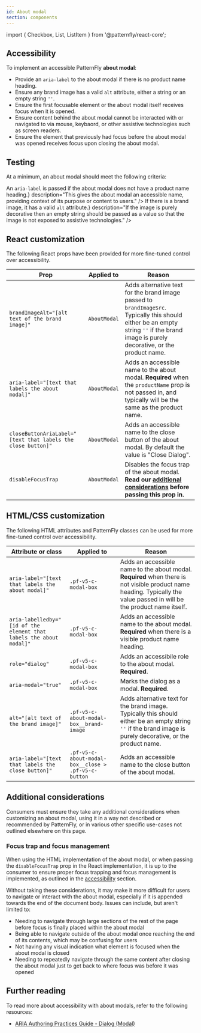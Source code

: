 ```yaml
---
id: About modal
section: components
---
```



import { Checkbox, List, ListItem } from '@patternfly/react-core';

## Accessibility

To implement an accessible PatternFly **about modal**:

- Provide an `aria-label` to the about modal if there is no product name heading.
- Ensure any brand image has a valid `alt` attribute, either a string or an empty string `''`.
- Ensure the first focusable element or the about modal itself receives focus when it is opened.
- Ensure content behind the about modal cannot be interacted with or navigated to via mouse, keybaord, or other assistive technologies such as screen readers.
- Ensure the element that previously had focus before the about modal was opened receives focus upon closing the about modal.

## Testing

At a minimum, an about modal should meet the following criteria:

<List isPlain>
  <ListItem>
    <Checkbox id="aboutModal-a11y-checkbox-1" label={<span>An <code class="ws-code">aria-label</code> is passed if the about modal does not have a product name heading.</span>} description="This gives the about modal an accessible name, providing context of its purpose or content to users." />
  </ListItem>
  <ListItem>
    <Checkbox id="aboutModal-a11y-checkbox-2" label={<span>If there is a brand image, it has a valid <code class="ws-code">alt</code> attribute.</span>} description="If the image is purely decorative then an empty string should be passed as a value so that the image is not exposed to assistive technologies." />
  </ListItem>
  <ListItem>
    <Checkbox id="aboutModal-a11y-checkbox-3" label="The first focusable element, or the about modal itself, receives focus when the about modal is opened." />
  </ListItem>
  <ListItem>
    <Checkbox id="aboutModal-a11y-checkbox-4" label="Any content behind the about modal cannot be interacted with or navigated to." descriptjon="Upon reaching the end of the about modal, focus should either wrap back to the beginning of the about modal (for keyboard) or navigation should simply be prevented (for assistive technologies such as screen readers)." />
  </ListItem>
  <ListItem>
    <Checkbox id="aboutModal-a11y-checkbox-5" label="The last element to have focus before the about modal was opened should receive focus after it is closed." descriptjon="Typically this will be whatever triggered the about modal to open. If that element no longer exists, then the element closest to it should receive focus." />
  </ListItem>
</List>

## React customization

The following React props have been provided for more fine-tuned control over accessibility.

| Prop | Applied to | Reason | 
|---|---|---|
| `brandImageAlt="[alt text of the brand image]"` | `AboutModal` | Adds alternative text for the brand image passed to `brandImageSrc`. Typically this should either be an empty string `''` if the brand image is purely decorative, or the product name. |
| `aria-label="[text that labels the about modal]"` | `AboutModal` | Adds an accessible name to the about modal. **Required** when the `productName` prop is not passed in, and typically will be the same as the product name. |
| `closeButtonAriaLabel="[text that labels the close button]"` | `AboutModal` | Adds an accessible name to the close button of the about modal. By default the value is "Close Dialog". |
| `disableFocusTrap` | `AboutModal` | Disables the focus trap of the about modal. **Read our [additional considerations](#additional-considerations) before passing this prop in.** |

## HTML/CSS customization

The following HTML attributes and PatternFly classes can be used for more fine-tuned control over accessibility.

| Attribute or class | Applied to | Reason | 
|---|---|---|
| `aria-label="[text that labels the about modal]"` | `.pf-v5-c-modal-box` | Adds an accessible name to the about modal. **Required** when there is not visible product name heading. Typically the value passed in will be the product name itself. |
| `aria-labelledby="[id of the element that labels the about modal]"` | `.pf-v5-c-modal-box` | Adds an accessible name to the about modal. **Required** when there is a visible product name heading. |
| `role="dialog"` | `.pf-v5-c-modal-box` | Adds an accessibile role to the about modal. **Required**. |
| `aria-modal="true"` | `.pf-v5-c-modal-box` | Marks the dialog as a modal. **Required**. |
| `alt="[alt text of the brand image]"` | `.pf-v5-c-about-modal-box__brand-image` | Adds alternative text for the brand image. Typically this should either be an empty string `''` if the brand image is purely decorative, or the product name. |
| `aria-label="[text that labels the close button]"` | `.pf-v5-c-about-modal-box__close > .pf-v5-c-button` | Adds an accessible name to the close button of the about modal. |

## Additional considerations

Consumers must ensure they take any additional considerations when customizing an about modal, using it in a way not described or recommended by PatternFly, or in various other specific use-cases not outlined elsewhere on this page.

### Focus trap and focus management

When using the HTML implementation of the about modal, or when passing the `disableFocusTrap` prop in the React implementation, it is up to the consumer to ensure proper focus trapping and focus management is implemented, as outlined in the [accessibility](#accessibility) section.

Without taking these considerations, it may make it more difficult for users to navigate or interact with the about modal, especially if it is appended towards the end of the document body. Issues can include, but aren't limited to:

- Needing to navigate through large sections of the rest of the page before focus is finally placed within the about modal
- Being able to navigate outside of the about modal once reaching the end of its contents, which may be confusing for users
- Not having any visual indication what element is focused when the about modal is closed
- Needing to repeatedly navigate through the same content after closing the about modal just to get back to where focus was before it was opened

## Further reading

To read more about accessibility with about modals, refer to the following resources:

- [ARIA Authoring Practices Guide - Dialog (Modal)](https://www.w3.org/WAI/ARIA/apg/patterns/dialog-modal/)
